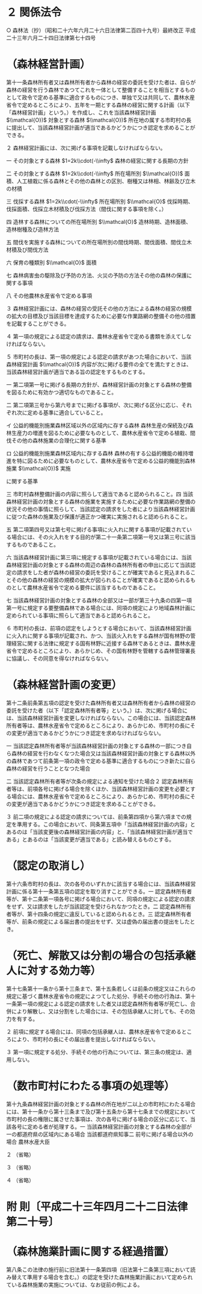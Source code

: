 # ２ 関係法令

○ 森林法（抄）（昭和二十六年六月二十六日法律第二百四十九号）最終改正 平成二十三年六月二十四日法律第七十四号

# （森林経営計画）

第十一条森林所有者又は森林所有者から森林の経営の委託を受けた者は、自らが森林の経営を行う森林であつてこれを一体として整備することを相当とするものとして政令で定める基準に適合するものにつき、単独で又は共同して、農林水産省令で定めるところにより、五年を一期とする森林の経営に関する計画（以下「森林経営計画」という。）を作成し、これを当該森林経営計画 $\\mathcal{O})$ 対象とする森林 $\\mathcal{O})$ 所在地の属する市町村の長に提出して、当該森林経営計画が適当であるかどうかにつき認定を求めることができる。

２ 森林経営計画には、次に掲げる事項を記載しなければならない。

一 その対象とする森林 $1=2k\\cdot(-\\infty$ 森林の経営に関する長期の方針

二 その対象とする森林 $1=2k\\cdot(-\\infty$ 所在場所別 $\\mathcal{O})$ 面積、人工植栽に係る森林とその他の森林との区別、樹種又は林相、林齢及び立木の材積

三 伐採する森林 $1=2k\\cdot(-\\infty$ 所在場所別 $\\mathcal{O}$ 伐採時期、伐採面積、伐採立木材積及び伐採方法（間伐に関する事項を除く。）

四 造林する森林についての所在場所別 $\\mathcal{O}$ 造林時期、造林面積、造林樹種及び造林方法

五 間伐を実施する森林についての所在場所別の間伐時期、間伐面積、間伐立木材積及び間伐方法

六 保育の種類別 $\\mathcal{O}$ 面積

七 森林病害虫の駆除及び予防の方法、火災の予防の方法その他の森林の保護に関する事項

八 その他農林水産省令で定める事項

３ 森林経営計画には、森林の経営の受託その他の方法による森林の経営の規模の拡大の目標及び当該目標を達成するために必要な作業路網の整備その他の措置を記載することができる。

４ 第一項の規定による認定の請求は、農林水産省令で定める書類を添えてしなければならない。

５ 市町村の長は、第一項の規定による認定の請求があつた場合において、当該森林経営計画 $\\mathcal{O})$ 内容が次に掲げる要件の全てを満たすときは、当該森林経営計画が適当である旨の認定をするものとする。

一 第二項第一号に掲げる長期の方針が、森林経営計画の対象とする森林の整備を図るために有効かつ適切なものであること。

二 第二項第三号から第六号までに掲げる事項が、次に掲げる区分に応じ、それぞれ次に定める基準に適合していること。

イ 公益的機能別施業森林区域以外の区域内に存する森林 森林生産の保続及び森林生産力の増進を図るために必要なものとして、農林水産省令で定める植栽、間伐その他の森林施業の合理化に関する基準

ロ 公益的機能別施業森林区域内に存する森林 森林の有する公益的機能の維持増進を特に図るために必要なものとして、農林水産省令で定める公益的機能別森林施業 $\\mathcal{O})$ 実施

に関する基準

三 市町村森林整備計画の内容に照らして適当であると認められること。四 当該森林経営計画の対象とする森林の施業を実施するために必要な作業路網の整備の状況その他の事情に照らして、当該認定の請求をした者により当該森林経営計画に従つた森林の施業及び保護が適正かつ確実に実施されると認められること。

五 第二項第四号又は第七号に掲げる事項に火入れに関する事項が記載されている場合には、その火入れをする目的が第二十一条第二項第一号又は第三号に該当するものであること。

六 当該森林経営計画に第三項に規定する事項が記載されている場合には、当該森林経営計画の対象とする森林の周辺の森林の森林所有者の申出に応じて当該認定の請求をした者が森林の経営の委託を受けることが確実であると見込まれることその他の森林の経営の規模の拡大が図られることが確実であると認められるものとして農林水産省令で定める要件に該当するものであること。

七 当該森林経営計画の対象とする森林の全部又は一部が第三十九条の四第一項第一号に規定する要整備森林である場合には、同項の規定により地域森林計画に定められている事項に照らして適当であると認められること。

６ 市町村の長は、前項の認定をしようとする場合において、当該森林経営計画に火入れに関する事項が記載され、かつ、当該火入れをする森林が国有林野の管理経営に関する法律に規定する国有林野に近接する森林であるときは、農林水産省令で定めるところにより、あらかじめ、その国有林野を管轄する森林管理署長に協議し、その同意を得なければならない。

# （森林経営計画の変更）

第十二条前条第五項の認定を受けた森林所有者又は森林所有者から森林の経営の委託を受けた者（以下「認定森林所有者等」という。）は、次に掲げる場合には、当該森林経営計画を変更しなければならない。この場合には、当該認定森林所有者等は、農林水産省令で定めるところにより、あらかじめ、市町村の長にその変更が適当であるかどうかにつき認定を求めなければならない。

一 当該認定森林所有者等が当該森林経営計画の対象とする森林の一部につき自ら森林の経営を行わなくなつた場合又は当該森林経営計画の対象とする森林以外の森林であつて前条第一項の政令で定める基準に適合するものにつき新たに自ら森林の経営を行うこととなつた場合

二 当該認定森林所有者等が次条の規定による通知を受けた場合２ 認定森林所有者等は、前項各号に掲げる場合を除くほか、当該森林経営計画の変更を必要とする場合には、農林水産省令で定めるところにより、あらかじめ、市町村の長にその変更が適当であるかどうかにつき認定を求めることができる。

３ 前二項の規定による認定の請求については、前条第四項から第六項までの規定を準用する。この場合において、同条第五項中「当該森林経営計画の内容」とあるのは「当該変更後の森林経営計画の内容」と、「当該森林経営計画が適当である」とあるのは「当該変更が適当である」と読み替えるものとする。

# （認定の取消し）

第十六条市町村の長は、次の各号のいずれかに該当する場合には、当該森林経営計画に係る第十一条第五項の認定を取り消すことができる。一 認定森林所有者等が、第十二条第一項各号に掲げる場合において、同項の規定による認定の請求をせず、又は請求をしたが当該認定を受けられなかつたとき。二 認定森林所有者等が、第十四条の規定に違反していると認められるとき。三 認定森林所有者等が、前条の規定による届出書の提出をせず、又は虚偽の届出書の提出をしたとき。

# （死亡、解散又は分割の場合の包括承継人に対する効力等）

第十七条第十一条から第十三条まで、第十五条若しくは前条の規定又はこれらの規定に基づく農林水産省令の規定によつてした処分、手続その他の行為は、第十一条第一項の規定による認定の請求をした者又は認定森林所有者等が死亡し、合併により解散し、又は分割をした場合には、その包括承継人に対しても、その効力を有する。

２ 前項に規定する場合には、同項の包括承継人は、農林水産省令で定めるところにより、市町村の長にその届出書を提出しなければならない。

３ 第一項に規定する処分、手続その他の行為については、第三条の規定は、適用しない。

# （数市町村にわたる事項の処理等）

第十九条森林経営計画の対象とする森林の所在地が二以上の市町村にわたる場合には、第十一条から第十三条まで及び第十五条から第十七条までの規定において市町村の長の権限に属させた事項は、次の各号に掲げる場合の区分に応じて、当該各号に定める者が処理する。一 当該森林経営計画の対象とする森林の全部が一の都道府県の区域内にある場合 当該都道府県知事二 前号に掲げる場合以外の場合 農林水産大臣

２ （省略）

３ （省略）

４ （省略）

# 附 則〔平成二十三年四月二十二日法律第二十号〕

# （森林施業計画に関する経過措置）

第八条この法律の施行前に旧法第十一条第四項（旧法第十二条第三項において読み替えて準用する場合を含む。）の認定を受けた森林施業計画において定められている森林施業の実施については、なお従前の例による。